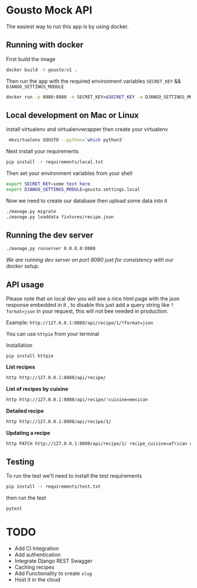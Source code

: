 # Gousto Mock API

The easiest way to run this app is by using docker.

## Running with docker

First build the image

```bash
docker build -t gousto:v1 .
```

Then run the app with the required environment variables `SECRET_KEY` && `DJANGO_SETTINGS_MODULE`

```bash
docker run -p 8080:8080 -e SECRET_KEY=$SECRET_KEY -e DJANGO_SETTINGS_MODULE=gousto.settings.production gousto:v1
```

## Local development on Mac or Linux

install virtualenv and virtualenvwrapper then create your virtualenv

```bash
 mkvirtualenv GOUSTO --python=`which python3` 
```

Next install your requirements

```bash
pip install -r requirements/local.txt
```

Then set your environment variables from your shell

```bash
export SECRET_KEY=some text here
export DJANGO_SETTINGS_MODULE=gousto.settings.local
```

Now we need to create our database then upload some data into it

```bash
./manage.py migrate
./manage.py loaddata fixtures/recipe.json
```


## Running the dev server

```bash
./manage.py runserver 0.0.0.0:8080
```

*We are running dev server on port 8080 just for consistency with our docker setup.*

## API usage


Please note that on local dev you will see a nice html page with the json response embedded in it , to disable this just
 add a query string like `?format=json` in your request, this will not bee needed in production. 
 
Example: `http://127.0.0.1:8080/api/recipe/1/?format=json`

You can use `httpie` from your terminal 

Installation

`pip install httpie`

**List recipes**
```bash
http http://127.0.0.1:8080/api/recipe/
```

**List of recipes by cuisine**
```bash
http http://127.0.0.1:8080/api/recipe/?cuisine=mexican
```

**Detailed recipe**
```bash
http http://127.0.0.1:8080/api/recipe/1/
```

**Updating a recipe**
```bash
http PATCH http://127.0.0.1:8080/api/recipe/1/ recipe_cuisine=african origin_country=Ireland
```

## Testing

To run the test we'll need to install the test requirements

```bash
pip install -r requirements/test.txt
```

then run the test

```bash
pytest
```

TODO
=====
- Add CI Integration
- Add authentication
- Integrate Django REST Swagger
- Caching recipes
- Add Functionality to create `slug`
- Host it in the cloud
